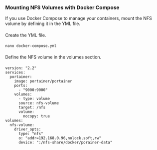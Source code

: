 
### Mounting NFS Volumes with Docker Compose
If you use Docker Compose to manage your containers, mount the NFS volume by defining it in the YML file.
####
Create the YML file.
####
    nano docker-compose.yml
####
Define the NFS volume in the volumes section.
####
    version: "2.2"
    services:
      portainer:
        image: portainer/portainer
        ports:
          - "9000:9000"
        volumes:
          - type: volume
          source: nfs-volume
          target: /nfs
          volume:
            nocopy: true
    volumes:
      nfs-volume:
        driver_opts:
          type: "nfs"
          o: "addr=192.168.0.96,nolock,soft,rw"
          device: ":/nfs-share/docker/porainer-data"

